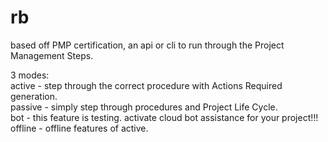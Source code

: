 # rb

based off PMP certification, an api or cli to run through the Project Management Steps.

3 modes:<BR>
  active  - step through the correct procedure with Actions Required generation.<BR>
  passive - simply step through procedures and Project Life Cycle.<BR>
  bot     - this feature is testing. activate cloud bot assistance for your project!!!<BR>
  offline - offline features of active.
